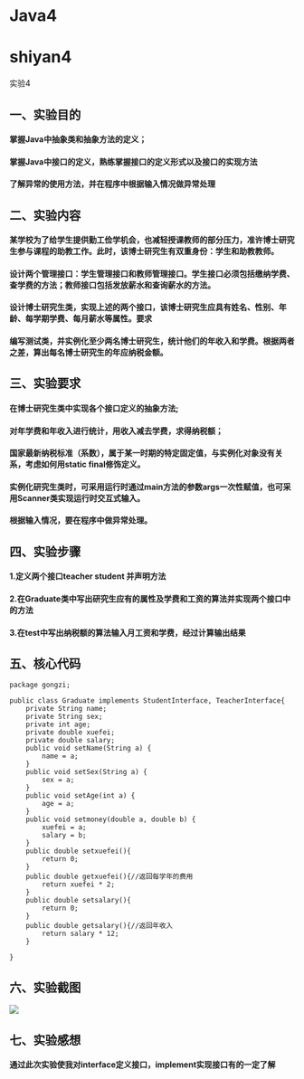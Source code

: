 # Java4
# shiyan4
实验4
## 一、实验目的
#### 掌握Java中抽象类和抽象方法的定义；
#### 掌握Java中接口的定义，熟练掌握接口的定义形式以及接口的实现方法
#### 了解异常的使用方法，并在程序中根据输入情况做异常处理
## 二、实验内容
#### 某学校为了给学生提供勤工俭学机会，也减轻授课教师的部分压力，准许博士研究生参与课程的助教工作。此时，该博士研究生有双重身份：学生和助教教师。
#### 设计两个管理接口：学生管理接口和教师管理接口。学生接口必须包括缴纳学费、查学费的方法；教师接口包括发放薪水和查询薪水的方法。
#### 设计博士研究生类，实现上述的两个接口，该博士研究生应具有姓名、性别、年龄、每学期学费、每月薪水等属性。要求
#### 编写测试类，并实例化至少两名博士研究生，统计他们的年收入和学费。根据两者之差，算出每名博士研究生的年应纳税金额。
## 三、实验要求
#### 在博士研究生类中实现各个接口定义的抽象方法;
#### 对年学费和年收入进行统计，用收入减去学费，求得纳税额；
#### 国家最新纳税标准（系数），属于某一时期的特定固定值，与实例化对象没有关系，考虑如何用static final修饰定义。
#### 实例化研究生类时，可采用运行时通过main方法的参数args一次性赋值，也可采用Scanner类实现运行时交互式输入。
#### 根据输入情况，要在程序中做异常处理。
## 四、实验步骤
#### 1.定义两个接口teacher student 并声明方法
#### 2.在Graduate类中写出研究生应有的属性及学费和工资的算法并实现两个接口中的方法
#### 3.在test中写出纳税额的算法输入月工资和学费，经过计算输出结果
## 五、核心代码
```
package gongzi;

public class Graduate implements StudentInterface, TeacherInterface{
    private String name;
    private String sex;
    private int age;
    private double xuefei;
    private double salary;
    public void setName(String a) {
        name = a;
    }
    public void setSex(String a) {
        sex = a;
    }
    public void setAge(int a) {
        age = a;
    }
    public void setmoney(double a, double b) {
        xuefei = a;
        salary = b;
    }
    public double setxuefei(){
        return 0;
    }
    public double getxuefei(){//返回每学年的费用
        return xuefei * 2;
    }
    public double setsalary(){
        return 0;
    }
    public double getsalary(){//返回年收入
        return salary * 12;
    }

}
```
## 六、实验截图
![](实验4.png)
## 七、实验感想
#### 通过此次实验使我对interface定义接口，implement实现接口有的一定了解
